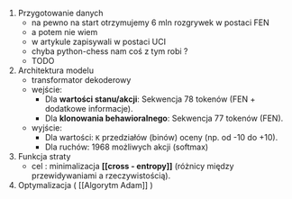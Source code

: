 1. Przygotowanie danych 
	- na pewno na start otrzymujemy 6 mln rozgrywek w postaci FEN 
	- a potem nie wiem 
	- w artykule zapisywali w postaci UCI
	- chyba python-chess nam coś z tym robi ?
	- TODO
2. Architektura modelu 
	- transformator dekoderowy 
	- wejście:
		- Dla **wartości stanu/akcji**: Sekwencja 78 tokenów (FEN + dodatkowe informacje).
		- Dla **klonowania behawioralnego**: Sekwencja 77 tokenów (FEN).
	- wyjście:
		- Dla wartości: `K` przedziałów (binów) oceny (np. od -10 do +10).
		- Dla ruchów: 1968 możliwych akcji (softmax)
3. Funkcja straty
	- cel : minimalizacja **[[cross - entropy]]** (różnicy między przewidywaniami a rzeczywistością).  
4. Optymalizacja  ( [[Algorytm Adam]] ) 
